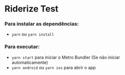 # Riderize Test

### Para instalar as dependências:

- `yarn` ou `yarn install`

### Para executar:

- `yarn start` para iniciar o Metro Bundler (Se não iniciar automaticamente)
- `yarn android` ou `yarn ios` para abrir o app
